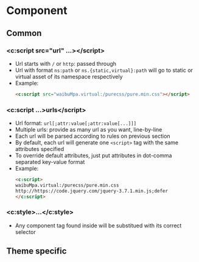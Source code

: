 # Component

## Common

### \<c:script src="url" ...\>\</script\>

- Url starts with ```/``` or ```http```: passed through
- Url with format ```ns:path``` or ```ns.{static,virtual}:path``` will go to static or virtual asset of its namespace respectively
- Example:
  ```html
  <c:script src="waibuMpa.virtual:/purecss/pure.min.css"></script>
  ```

### \<c:script ...\>urls\</script\>

- Url format: ```url[;attr:value[;attr:value[...]]]```
- Multiple urls: provide as many url as you want, line-by-line
- Each url will be parsed according to rules on previous section
- By default, each url will generate one ```<script>``` tag with the same attributes specified
- To override default attributes, just put attributes in dot-comma separated key-value format
- Example:
  ```html
  <c:script>
  waibuMpa.virtual:/purecss/pure.min.css
  http://https://code.jquery.com/jquery-3.7.1.min.js;defer
  </c:script>
  ```

### <c:style>...</c:style>

- Any component tag found inside will be substitued with its correct selector

## Theme specific